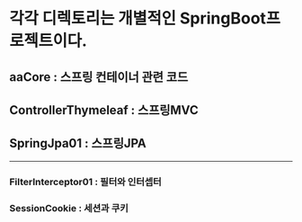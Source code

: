 # 각각 디렉토리는 개별적인 SpringBoot프로젝트이다.
## aaCore : 스프링 컨테이너 관련 코드
## ControllerThymeleaf : 스프링MVC
## SpringJpa01 : 스프링JPA
---
### FilterInterceptor01 : 필터와 인터셉터
### SessionCookie : 세션과 쿠키
